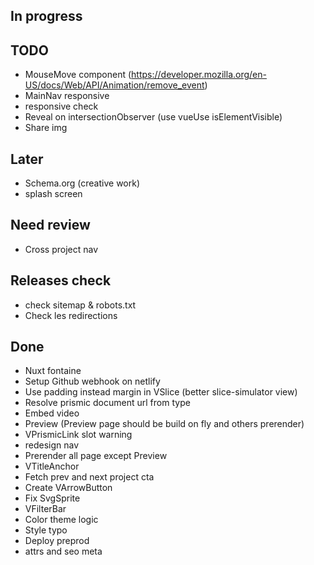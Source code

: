 ## In progress

## TODO
- MouseMove component (https://developer.mozilla.org/en-US/docs/Web/API/Animation/remove_event)
- MainNav responsive
- responsive check
- Reveal on intersectionObserver (use vueUse isElementVisible)
- Share img

## Later
- Schema.org (creative work)
- splash screen

## Need review
- Cross project nav

## Releases check
- check sitemap & robots.txt
- Check les redirections

## Done
- Nuxt fontaine
- Setup Github webhook on netlify
- Use padding instead margin in VSlice (better slice-simulator view)
- Resolve prismic document url from type
- Embed video
- Preview (Preview page should be build on fly and others prerender)
- VPrismicLink slot warning
- redesign nav
- Prerender all page except Preview
- VTitleAnchor
- Fetch prev and next project cta
- Create VArrowButton
- Fix SvgSprite
- VFilterBar
- Color theme logic
- Style typo
- Deploy preprod
- attrs and seo meta 
